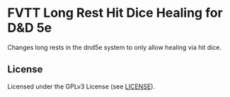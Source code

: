 # FVTT Long Rest Hit Dice Healing for D&D 5e

Changes long rests in the dnd5e system to only allow healing via hit dice.

## License

Licensed under the GPLv3 License (see [LICENSE](LICENSE)).
